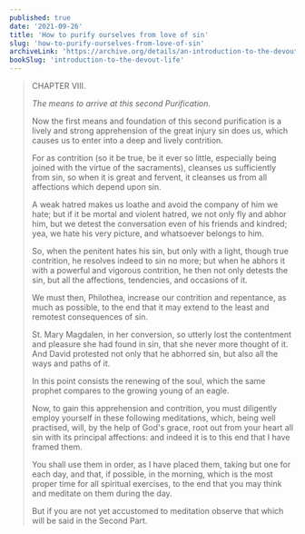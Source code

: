 ```yaml
---
published: true
date: '2021-09-26'
title: 'How to purify ourselves from love of sin'
slug: 'how-to-purify-ourselves-from-love-of-sin'
archiveLink: 'https://archive.org/details/an-introduction-to-the-devout-life/page/15?view=theater'
bookSlug: 'introduction-to-the-devout-life'
---
```


> CHAPTER VIII.
>
> *The means to arrive at this second Purification.*
>
> Now the first means and foundation of this second purification is a lively and strong apprehension of the great injury sin does us, which causes us to enter into a deep and lively contrition.
>
> For as contrition (so it be true, be it ever so little, especially being joined with the virtue of the sacraments), cleanses us sufficiently from sin, so when it is great and fervent, it cleanses us from all affections which depend upon sin.
>
> A weak hatred makes us loathe and avoid the company of him we hate; but if it be mortal and violent hatred, we not only fly and abhor him, but we detest the conversation even of his friends and kindred; yea, we hate his very picture, and whatsoever belongs to him.
>
> So, when the penitent hates his sin, but only with a light, though true contrition, he resolves indeed to sin no more; but when he abhors it with a powerful and vigorous contrition, he then not only detests the sin, but all the affections, tendencies, and occasions of it.
>
> We must then, Philothea, increase our contrition and repentance, as much as possible, to the end that it may extend to the least and remotest consequences of sin.
>
> St. Mary Magdalen, in her conversion, so utterly lost the contentment and pleasure she had found in sin, that she never more thought of it. And David protested not only that he abhorred sin, but also all the ways and paths of it.
>
> In this point consists the renewing of the soul, which the same prophet compares to the growing young of an eagle.
>
> Now, to gain this apprehension and contrition, you must diligently employ yourself in these following meditations, which, being well practised, will, by the help of God's grace, root out from your heart all sin with its principal affections: and indeed it is to this end that I have framed them.
>
> You shall use them in order, as I have placed them, taking but one for each day, and that, if possible, in the morning, which is the most proper time for all spiritual exercises, to the end that you may think and meditate on them during the day.
>
> But if you are not yet accustomed to meditation observe that which will be said in the Second Part.